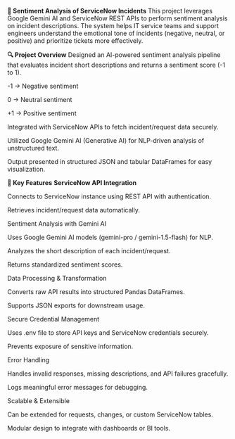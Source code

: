 **📝 Sentiment Analysis of ServiceNow Incidents**
This project leverages Google Gemini AI and ServiceNow REST APIs to perform sentiment analysis on incident descriptions. The system helps IT service teams and support engineers understand the emotional tone of incidents (negative, neutral, or positive) and prioritize tickets more effectively.

**🔍 Project Overview**
Designed an AI-powered sentiment analysis pipeline that evaluates incident short descriptions and returns a sentiment score (-1 to 1).

-1 → Negative sentiment

0 → Neutral sentiment

+1 → Positive sentiment

Integrated with ServiceNow APIs to fetch incident/request data securely.

Utilized Google Gemini AI (Generative AI) for NLP-driven analysis of unstructured text.

Output presented in structured JSON and tabular DataFrames for easy visualization.

**🚀 Key Features**
**ServiceNow API Integration**

   Connects to ServiceNow instance using REST API with authentication.

Retrieves incident/request data automatically.

Sentiment Analysis with Gemini AI

Uses Google Gemini AI models (gemini-pro / gemini-1.5-flash) for NLP.

Analyzes the short description of each incident/request.

Returns standardized sentiment scores.

Data Processing & Transformation

Converts raw API results into structured Pandas DataFrames.

Supports JSON exports for downstream usage.

Secure Credential Management

Uses .env file to store API keys and ServiceNow credentials securely.

Prevents exposure of sensitive information.

Error Handling

Handles invalid responses, missing descriptions, and API failures gracefully.

Logs meaningful error messages for debugging.

Scalable & Extensible

Can be extended for requests, changes, or custom ServiceNow tables.

Modular design to integrate with dashboards or BI tools.
